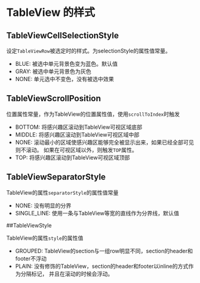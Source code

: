 # TableView 的样式

## TableViewCellSelectionStyle

设定`TableViewRow`被选定时的样式。为selectionStyle的属性值常量。

- BLUE: 被选中单元背景色变为蓝色。默认值
- GRAY: 被选中单元背景色为灰色
- NONE: 单元选中不变色，没有被选中效果

## TableViewScrollPosition

位置属性常量，作为TableView的位置属性值，使用`scrollToIndex`时触发

- BOTTOM: 将感兴趣区滚动到TableView可视区域底部
- MIDDLE: 将感兴趣区滚动到TableView可视区域中部
- NONE: 滚动最小的区域使感兴趣区能够完全被显示出来，如果已经全部可见则不滚动。
如果在可视区域以外，则触发`TOP`属性。
- TOP: 将感兴趣区滚动到TableView可视区域顶部

## TableViewSeparatorStyle

TableView的属性`separatorStyle`的属性值常量

- NONE: 没有明显的分界
- SINGLE_LINE: 使用一条与TableView等宽的直线作为分界线，默认值

##TableViewStyle

TableView的属性`style`的属性值

- GROUPED: TableView的section与一组row明显不同，section的header和footer不浮动
- PLAIN: 没有修饰的TableView，section的header和footer以inline的方式作为分隔标记，
并且在滚动的时候会浮动。
